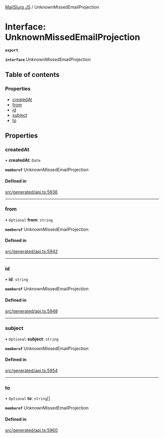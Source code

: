 [MailSlurp JS](../README.md) / UnknownMissedEmailProjection

# Interface: UnknownMissedEmailProjection

**`export`**

**`interface`** UnknownMissedEmailProjection

## Table of contents

### Properties

- [createdAt](UnknownMissedEmailProjection.md#createdat)
- [from](UnknownMissedEmailProjection.md#from)
- [id](UnknownMissedEmailProjection.md#id)
- [subject](UnknownMissedEmailProjection.md#subject)
- [to](UnknownMissedEmailProjection.md#to)

## Properties

### createdAt

• **createdAt**: `Date`

**`memberof`** UnknownMissedEmailProjection

#### Defined in

[src/generated/api.ts:5936](https://github.com/mailslurp/mailslurp-client/blob/5a5ba59/src/generated/api.ts#L5936)

___

### from

• `Optional` **from**: `string`

**`memberof`** UnknownMissedEmailProjection

#### Defined in

[src/generated/api.ts:5942](https://github.com/mailslurp/mailslurp-client/blob/5a5ba59/src/generated/api.ts#L5942)

___

### id

• **id**: `string`

**`memberof`** UnknownMissedEmailProjection

#### Defined in

[src/generated/api.ts:5948](https://github.com/mailslurp/mailslurp-client/blob/5a5ba59/src/generated/api.ts#L5948)

___

### subject

• `Optional` **subject**: `string`

**`memberof`** UnknownMissedEmailProjection

#### Defined in

[src/generated/api.ts:5954](https://github.com/mailslurp/mailslurp-client/blob/5a5ba59/src/generated/api.ts#L5954)

___

### to

• `Optional` **to**: `string`[]

**`memberof`** UnknownMissedEmailProjection

#### Defined in

[src/generated/api.ts:5960](https://github.com/mailslurp/mailslurp-client/blob/5a5ba59/src/generated/api.ts#L5960)
